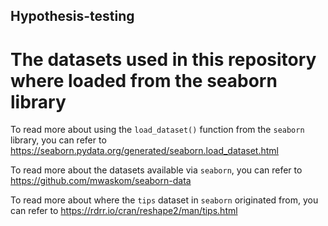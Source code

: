 ## Hypothesis-testing
# The datasets used in this repository where loaded from the seaborn library

To read more about using the `load_dataset()` function from the `seaborn` library, you can refer to https://seaborn.pydata.org/generated/seaborn.load_dataset.html

To read more about the datasets available via `seaborn`, you can refer to https://github.com/mwaskom/seaborn-data

To read more about where the `tips` dataset in `seaborn` originated from, you can refer to https://rdrr.io/cran/reshape2/man/tips.html
